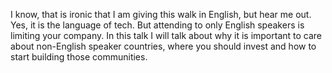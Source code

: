 I know, that is ironic that I am giving this walk in English, but hear me out. Yes, it is the language of tech. But attending to only English speakers is limiting your company. 
In this talk I will talk about why it is important to care about non-English speaker countries, where you should invest and how to start building those communities.

